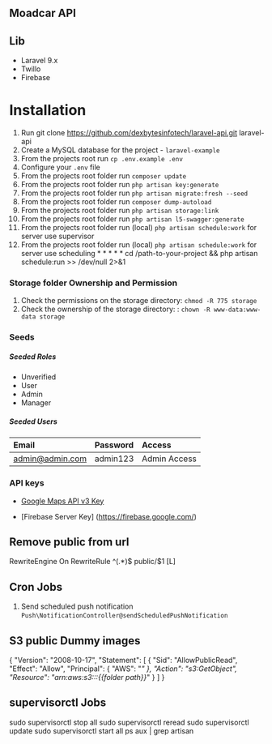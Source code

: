 ## Moadcar API

## Lib
- Laravel 9.x
- Twillo 
- Firebase

# Installation
1.  Run git clone https://github.com/dexbytesinfotech/laravel-api.git laravel-api
2.  Create a MySQL database for the project - `laravel-example`
3.  From the projects root run `cp .env.example .env`
4.  Configure your `.env` file   
5.  From the projects root folder run `composer update`
6.  From the projects root folder run `php artisan key:generate`
7.  From the projects root folder run `php artisan migrate:fresh --seed`
8.  From the projects root folder run `composer dump-autoload`
9.  From the projects root folder run `php artisan storage:link`
10. From the projects root folder run `php artisan l5-swagger:generate`
11. From the projects root folder run (local) `php artisan schedule:work` for server use supervisor
12. From the projects root folder run (local) `php artisan schedule:work` for server use scheduling * * * * * cd /path-to-your-project && php artisan schedule:run >> /dev/null 2>&1



### Storage folder Ownership and Permission
1. Check the permissions on the storage directory: `chmod -R 775 storage`    
1. Check the ownership of the storage directory: : `chown -R www-data:www-data storage`

### Seeds
##### Seeded Roles
  * Unverified
  * User
  * Admin
  * Manager

##### Seeded Users

|Email|Password|Access|
|:------------|:------------|:------------|
|admin@admin.com|admin123|Admin Access|

### API keys

-   [Google Maps API v3 Key](https://developers.google.com/maps/documentation/javascript/get-api-key#get-an-api-key)

-   [Firebase Server Key] (https://firebase.google.com/)

## Remove public from url
<IfModule mod_rewrite.c>
	RewriteEngine On
	RewriteRule ^(.*)$ public/$1 [L]
</IfModule>

## Cron Jobs
1. Send scheduled push notification `Push\NotificationController@sendScheduledPushNotification`

## S3 public Dummy images 
{
	"Version": "2008-10-17",
	"Statement": [
		{
			"Sid": "AllowPublicRead",
			"Effect": "Allow",
			"Principal": {
				"AWS": "*"
			},
			"Action": "s3:GetObject",
			"Resource": "arn:aws:s3:::{{folder path}}*"
		}
	]
}


## supervisorctl Jobs
sudo supervisorctl stop all
sudo supervisorctl reread
sudo supervisorctl update
sudo supervisorctl start all
ps aux | grep artisan